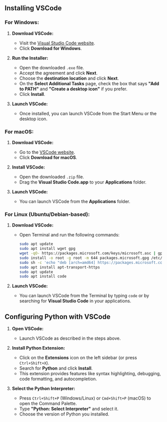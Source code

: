 ## Installing VSCode

### For Windows:

1. **Download VSCode:**
   - Visit the [Visual Studio Code website](https://code.visualstudio.com/).
   - Click **Download for Windows**.

2. **Run the Installer:**
   - Open the downloaded `.exe` file.
   - Accept the agreement and click **Next**.
   - Choose the **destination location** and click **Next**.
   - On the **Select Additional Tasks** page, check the box that says **"Add to PATH"** and **"Create a desktop icon"** if you prefer.
   - Click **Install**.

3. **Launch VSCode:**
   - Once installed, you can launch VSCode from the Start Menu or the desktop icon.

### For macOS:

1. **Download VSCode:**
   - Go to the [VSCode website](https://code.visualstudio.com/).
   - Click **Download for macOS**.

2. **Install VSCode:**
   - Open the downloaded `.zip` file.
   - Drag the **Visual Studio Code.app** to your **Applications** folder.

3. **Launch VSCode:**
   - You can launch VSCode from the **Applications** folder.

### For Linux (Ubuntu/Debian-based):

1. **Download VSCode:**
   - Open Terminal and run the following commands:
     ```bash
     sudo apt update
     sudo apt install wget gpg
     wget -qO- https://packages.microsoft.com/keys/microsoft.asc | gpg --dearmor > packages.microsoft.gpg
     sudo install -o root -g root -m 644 packages.microsoft.gpg /etc/apt/trusted.gpg.d/
     sudo sh -c 'echo "deb [arch=amd64] https://packages.microsoft.com/repos/vscode stable main" > /etc/apt/sources.list.d/vscode.list'
     sudo apt install apt-transport-https
     sudo apt update
     sudo apt install code
     ```

2. **Launch VSCode:**
   - You can launch VSCode from the Terminal by typing `code` or by searching for **Visual Studio Code** in your applications.

## Configuring Python with VSCode

1. **Open VSCode:**
   - Launch VSCode as described in the steps above.

2. **Install Python Extension:**
   - Click on the **Extensions** icon on the left sidebar (or press `Ctrl+Shift+X`).
   - Search for **Python** and click **Install**.
   - This extension provides features like syntax highlighting, debugging, code formatting, and autocompletion.

3. **Select the Python Interpreter:**
   - Press `Ctrl+Shift+P` (Windows/Linux) or `Cmd+Shift+P` (macOS) to open the Command Palette.
   - Type **"Python: Select Interpreter"** and select it.
   - Choose the version of Python you installed.

